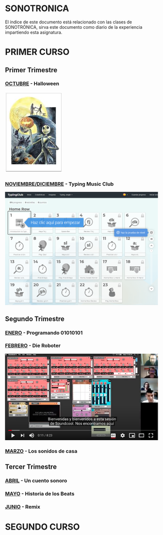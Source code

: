 # SONOTRONICA

El índice de este documento está relacionado con las clases de SONOTRÓNICA,
sirva este documento como diario de la experiencia impartiendo esta asignatura.

# PRIMER CURSO

## Primer Trimestre

### [OCTUBRE](primer-curso/octubre.md) - Halloween
![PesadillaAntesDeNavidad](primer-curso/imagenes/octubre/pesadilla.jpeg)
### [NOVIEMBRE/DICIEMBRE](primer-curso/noviembre.md) - Typing Music Club
![Typingcontest](primer-curso/imagenes/noviembre/typingclub.png)
## Segundo Trimestre

### [ENERO](primer-curso/enero.md) - Programando 01010101
### [FEBRERO](primer-curso/febrero.md) - Die Roboter
![DieRoboter](primer-curso/imagenes/noviembre/soundcool.png)
### [MARZO](primer-curso/marzo.md) - Los sonidos de casa

## Tercer Trimestre

### [ABRIL](primer-curso/abril.md) - Un cuento sonoro
### [MAYO](primer-curso/mayo.md) - Historia de los Beats
### [JUNIO](primer-curso/junio.md) - Remix


# SEGUNDO CURSO
